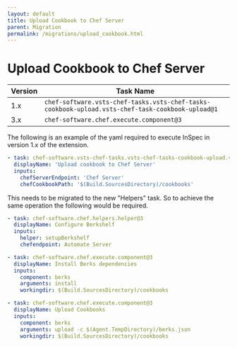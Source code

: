```yaml
---
layout: default
title: Upload Cookbook to Chef Server
parent: Migration
permalink: /migrations/upload_cookbook.html
---
```


# Upload Cookbook to Chef Server

| Version | Task Name |
|---|---|
| 1.x | `chef-software.vsts-chef-tasks.vsts-chef-tasks-cookbook-upload.vsts-chef-task-cookbook-upload@1` |
| 3.x | `chef-software.chef.execute.component@3` | 

The following is an example of the yaml required to execute InSpec in version 1.x of the extension.

```yaml
- task: chef-software.vsts-chef-tasks.vsts-chef-tasks-cookbook-upload.vsts-chef-task-cookbook-upload@1
  displayName: 'Upload cookbook to Chef Server'
  inputs:
    chefServerEndpoint: 'Chef Server'
    chefCookbookPath: '$(Build.SourcesDirectory)/cookbooks'
```

This needs to be migrated to the new "Helpers" task. So to achieve the same operation the following would be required.

```yaml
- task: chef-software.chef.helpers.helper@3
  displayName: Configure Berkshelf
  inputs: 
    helper: setupBerkshelf
    chefendpoint: Automate Server

- task: chef-software.chef.execute.component@3
  displayName: Install Berks dependencies
  inputs:
    component: berks
    arguments: install
    workingdir: $(Build.SourcesDirectory)/cookbooks

- task: chef-software.chef.execute.component@3
  displayName: Upload Cookbooks
  inputs:
    component: berks
    arguments: upload -c $(Agent.TempDirectory)/berks.json
    workingdir: $(Build.SourcesDirectory)/cookbooks    
```